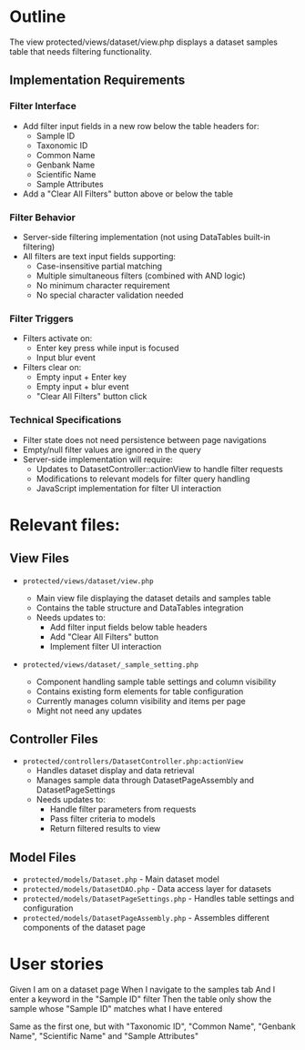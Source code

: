 # Outline

The view protected/views/dataset/view.php displays a dataset samples table that needs filtering functionality.

## Implementation Requirements

### Filter Interface
- Add filter input fields in a new row below the table headers for:
  - Sample ID
  - Taxonomic ID
  - Common Name
  - Genbank Name
  - Scientific Name
  - Sample Attributes
- Add a "Clear All Filters" button above or below the table

### Filter Behavior
- Server-side filtering implementation (not using DataTables built-in filtering)
- All filters are text input fields supporting:
  - Case-insensitive partial matching
  - Multiple simultaneous filters (combined with AND logic)
  - No minimum character requirement
  - No special character validation needed

### Filter Triggers
- Filters activate on:
  - Enter key press while input is focused
  - Input blur event
- Filters clear on:
  - Empty input + Enter key
  - Empty input + blur event
  - "Clear All Filters" button click

### Technical Specifications
- Filter state does not need persistence between page navigations
- Empty/null filter values are ignored in the query
- Server-side implementation will require:
  - Updates to DatasetController::actionView to handle filter requests
  - Modifications to relevant models for filter query handling
  - JavaScript implementation for filter UI interaction

# Relevant files:

## View Files
- `protected/views/dataset/view.php`
  - Main view file displaying the dataset details and samples table
  - Contains the table structure and DataTables integration
  - Needs updates to:
    - Add filter input fields below table headers
    - Add "Clear All Filters" button
    - Implement filter UI interaction

- `protected/views/dataset/_sample_setting.php`
  - Component handling sample table settings and column visibility
  - Contains existing form elements for table configuration
  - Currently manages column visibility and items per page
  - Might not need any updates

## Controller Files
- `protected/controllers/DatasetController.php:actionView`
  - Handles dataset display and data retrieval
  - Manages sample data through DatasetPageAssembly and DatasetPageSettings
  - Needs updates to:
    - Handle filter parameters from requests
    - Pass filter criteria to models
    - Return filtered results to view

## Model Files
- `protected/models/Dataset.php` - Main dataset model
- `protected/models/DatasetDAO.php` - Data access layer for datasets
- `protected/models/DatasetPageSettings.php` - Handles table settings and configuration
- `protected/models/DatasetPageAssembly.php` - Assembles different components of the dataset page

# User stories
Given I am on a dataset page
When I navigate to the samples tab
And I enter a keyword in the "Sample ID" filter
Then the table only show the sample whose "Sample ID" matches what I have entered

Same as the first one, but with "Taxonomic ID", "Common Name", "Genbank Name", "Scientific Name" and "Sample Attributes"
